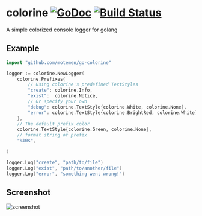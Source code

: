 colorine [![GoDoc](https://godoc.org/github.com/motemen/go-colorine?status.png)](https://godoc.org/github.com/motemen/go-colorine) [![Build Status](https://api.travis-ci.org/motemen/go-colorine.svg?branch=master)](https://travis-ci.org/motemen/go-colorine)
========

A simple colorized console logger for golang

Example
-------

```go
import "github.com/motemen/go-colorine"

logger := colorine.NewLogger(
    colorine.Prefixes{
        // Using colorine's predefined TextStyles
        "create": colorine.Info,
        "exist":  colorine.Notice,
        // Or specify your own
        "debug": colorine.TextStyle{colorine.White, colorine.None},
        "error": colorine.TextStyle{colorine.BrightRed, colorine.White},
    },
    // The default prefix color
    colorine.TextStyle{colorine.Green, colorine.None},
    // format string of prefix
    "%10s",

)

logger.Log("create", "path/to/file")
logger.Log("exist", "path/to/another/file")
logger.Log("error", "something went wrong!")
```


Screenshot
----------

![screenshot](screenshot.png)
